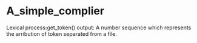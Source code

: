 # A_simple_complier
Lexical process:get_token()
output: A number sequence which represents the arribution of token separated from a file.
